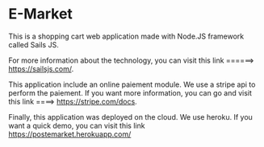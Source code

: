 # E-Market

This is a shopping cart web application made with Node.JS framework called Sails JS. 

For more information about the technology, you can visit this link ======> https://sailsjs.com/. 

This application include an online paiement module. We use a stripe api to perform the paiement. If you want more information, you can go and visit this link ====> https://stripe.com/docs. 

Finally, this application was deployed on the cloud. We use heroku. If you want a quick demo, you can visit this link https://postemarket.herokuapp.com/
